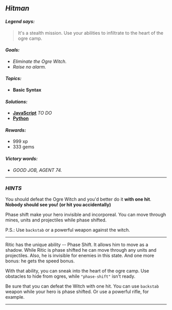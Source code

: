 ## _Hitman_

#### _Legend says:_
> It's a stealth mission. Use your abilities to infiltrate to the heart of the ogre camp.

#### _Goals:_
+ _Eliminate the Ogre Witch._
+ _Raise no alarm._

#### _Topics:_
+ **Basic Syntax**

#### _Solutions:_
+ **[JavaScript](hitman.js)** _TO DO_
+ **[Python](hitman.py)**

#### _Rewards:_
+ 999 xp
+ 333 gems

#### _Victory words:_
+ _GOOD JOB, AGENT 74._

___

### _HINTS_

You should defeat the Ogre Witch and you'd better do it **with one hit**. **Nobody should see you! (or hit you accidentally)**

Phase shift make your hero invisible and incorporeal. You can move through mines, units and projectiles while phase shifted.

P.S.: Use `backstab` or a powerful weapon against the witch.

___

Ritic has the unique ability -- Phase Shift. It allows him to move as a shadow. While Ritic is phase shifted he can move through any units and projectiles. Also, he is invisible for enemies in this state. And one more bonus: he gets the speed bonus.

With that ability, you can sneak into the heart of the ogre camp. Use obstacles to hide from ogres, while `"phase-shift"` isn't ready.

Be sure that you can defeat the Witch with one hit. You can use `backstab` weapon while your hero is phase shifted. Or use a powerful rifle, for example.

___
